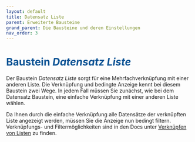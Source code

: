 ```yaml
---
layout: default
title: Datensatz Liste
parent: Erweiterte Bausteine
grand_parent: Die Bausteine und deren Einstellungen
nav_order: 3
---
```


# <span style="color:#0b5394">**Baustein *Datensatz Liste***</span>

Der Baustein *Datensatz Liste* sorgt für eine Mehrfachverknüpfung mit einer anderen Liste.
Die Verknüpfung und bedingte Anzeige kennt bei diesem Baustein zwei Wege.
In jedem Fall müssen Sie zunächst, wie bei dem Datensatz Baustein, 
eine einfache Verknüpfung mit einer anderen Liste wählen.

Da Ihnen durch die einfache Verknüpfung alle Datensätze der verknüpften Liste angezeigt werden, müssen Sie
die Anzeige nun bedingt filtern. Verknüpfungs- und Filtermöglichkeiten sind in den Docs unter
[Verknüpfen von Listen](/docs/link-lists.html)
zu finden.